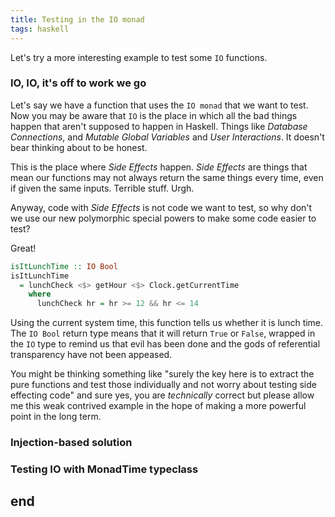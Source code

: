 ```yaml
---
title: Testing in the IO monad
tags: haskell
---
```


Let's try a more interesting example to test some `IO` functions.

### IO, IO, it's off to work we go

Let's say we have a function that uses the `IO monad` that we want to test. Now you may be aware that `IO` is the place in which all the bad things happen that aren't supposed to happen in Haskell. Things like *Database Connections*, and *Mutable Global Variables* and *User Interactions*. It doesn't bear thinking about to be honest.

This is the place where *Side Effects* happen. *Side Effects* are things that mean our functions may not always return the same things every time, even if given the same inputs. Terrible stuff. Urgh.

Anyway, code with *Side Effects* is not code we want to test, so why don't we use our new polymorphic special powers to make some code easier to test?

Great!

```haskell
isItLunchTime :: IO Bool
isItLunchTime
  = lunchCheck <$> getHour <$> Clock.getCurrentTime
    where
      lunchCheck hr = hr >= 12 && hr <= 14
```

Using the current system time, this function tells us whether it is lunch time. The `IO Bool` return type means that it will return `True` or `False`, wrapped in the `IO` type to remind us that evil has been done and the gods of referential transparency have not been appeased.

You might be thinking something like "surely the key here is to extract the pure functions and test those individually and not worry about testing side effecting code" and sure yes, you are *technically* correct but please allow me this weak contrived example in the hope of making a more powerful point in the long term.

### Injection-based solution

### Testing IO with MonadTime typeclass

## end
